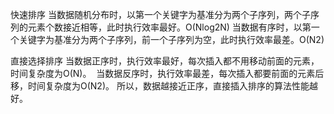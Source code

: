 快速排序
当数据随机分布时，以第一个关键字为基准分为两个子序列，两个子序列的元素个数接近相等，此时执行效率最好。O(Nlog2N)
当数据有序时，以第一个关键字为基准分为两个子序列，前一个子序列为空，此时执行效率最差。O(N2)
 
直接选择排序
当数据正序时，执行效率最好，每次插入都不用移动前面的元素，时间复杂度为O(N)。 
当数据反序时，执行效率最差，每次插入都要前面的元素后移，时间复杂度为O(N2)。
所以，数据越接近正序，直接插入排序的算法性能越好。 
